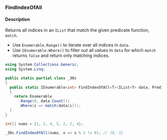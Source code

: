 ### FindIndexOfAll

#### Description



Returns all indices in an `IList` that match the given predicate function, `match`.

- Use `Enumerable.Range()` to iterate over all indices in `data`.
- Use `IEnumerable.Where()` to filter out all values in `data` for which `match` returns `false` and return only matching indices.

```csharp
using System.Collections.Generic;
using System.Linq;

public static partial class _30s 
{
  public static IEnumerable<int> FindIndexOfAll<T>(IList<T> data, Predicate<T> match)
  {
    return Enumerable
      .Range(0, data.Count())
      .Where(i => match(data[i]));
  }
}
```

```csharp
int[] nums = {1, 2, 4, 5, 2, 2, 4};

_30s.FindIndexOfAll(nums, x => x % 2 != 0); // {0, 3}
```
